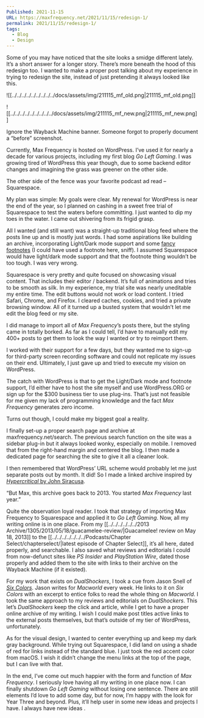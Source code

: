```yaml
---
Published: 2021-11-15
URL: https://maxfrequency.net/2021/11/15/redesign-1/
permalink: 2021/11/15/redesign-1/
tags:
  - Blog
  - Design
---
```

Some of you may have noticed that the site looks a smidge different lately. It’s a short answer for a longer story. There’s more beneath the hood of this redesign too. I wanted to make a proper post talking about my experience in trying to redesign the site, instead of just pretending it always looked like this.

![[../../../../../../../../../docs/assets/img/211115_mf_old.png|211115_mf_old.png]]

![[../../../../../../../../../docs/assets/img/211115_mf_new.png|211115_mf_new.png]] 

Ignore the Wayback Machine banner. Someone forgot to properly document a “before” screenshot.

Currently, Max Frequency is hosted on WordPress. I’ve used it for nearly a decade for various projects, including my first blog *Go Left Gaming*. I was growing tired of WordPress this year though, due to some backend editor changes and imagining the grass was greener on the other side.

The other side of the fence was your favorite podcast ad read – Squarespace.

My plan was simple: My goals were clear. My renewal for WordPress is near the end of the year, so I planned on cashing in a sweet free trial of Squarespace to test the waters before committing. I just wanted to dip my toes in the water. I came out shivering from its frigid grasp.

All I wanted (and still want) was a straight-up traditional blog feed where the posts line up and is mostly just words. I had some aspirations like building an archive, incorporating Light/Dark mode support and some [fancy footnotes](http://www.bigfootjs.com/) (I could have used a footnote here, sniff). I assumed Squarespace would have light/dark mode support and that the footnote thing wouldn’t be too tough. I was very wrong.

Squarespace is very pretty and quite focused on showcasing visual content. That includes their editor / backend. It’s full of animations and tries to be smooth as silk. In my experience, my trial site was nearly uneditable my entire time. The edit buttons would not work or load content. I tried Safari, Chrome, and Firefox. I cleared caches, cookies, and tried a private browsing window. All of it turned up a busted system that wouldn’t let me edit the blog feed or my site.

I did manage to import all of *Max Frequency*’s posts there, but the styling came in totally borked. As far as I could tell, I’d have to manually edit my 400+ posts to get them to look the way I wanted or try to reimport them.

I worked with their support for a few days, but they wanted me to sign-up for third-party screen recording software and could not replicate my issues on their end. Ultimately, I just gave up and tried to execute my vision on WordPress.

The catch with WordPress is that to get the Light/Dark mode and footnote support, I’d either have to host the site myself and use WordPress.ORG or sign up for the $300 business tier to use plug-ins. That’s just not feasible for me given my lack of programming knowledge and the fact *Max Frequency* generates zero income.

Turns out though, I could make my biggest goal a reality.

I finally set-up a proper search page and archive at maxfrequency.net/search. The previous search function on the site was a sidebar plug-in but it always looked wonky, especially on mobile. I removed that from the right-hand margin and centered the blog. I then made a dedicated page for searching the site to give it all a cleaner look.

I then remembered that WordPress’ URL scheme would probably let me just separate posts out by month. It did! So I made a linked archive inspired by [*Hypercritical* by John Siracusa](https://hypercritical.co/archive/).

“But Max, this archive goes back to 2013. You started *Max Frequency* last year.”

Quite the observation loyal reader. I took that strategy of importing Max Frequency to Squarespace and applied it to *Go Left Gaming*. Now, all my writing online is in one place. From my [[../../../../../../2013 Archive/1305/2013/05/18/guacamelee-review/|Guacamelee! review on May 18, 2013]] to the [[../../../../../../../Podcasts/Chapter Select/chapterselect/|latest episode of Chapter Select]], it’s all here, dated properly, and searchable. I also saved what reviews and editorials I could from now-defunct sites like *PS Insider* and *PlayStation Wire*, dated those properly and added them to the site with links to their archive on the Wayback Machine (if it existed).

For my work that exists on *DualShockers*, I took a cue from Jason Snell of *[Six Colors](https://sixcolors.com/)*. Jason writes for *Macworld* every week. He links to it on *Six Colors* with an excerpt to entice folks to read the whole thing on *Macworld*. I took the same approach to my reviews and editorials on *DualShockers*. This let’s *DualShockers* keep the click and article, while I get to have a proper online archive of my writing. I wish I could make post titles active links to the external posts themselves, but that’s outside of my tier of WordPress, unfortunately.

As for the visual design, I wanted to center everything up and keep my dark gray background. While trying out Squarespace, I did land on using a shade of red for links instead of the standard blue. I just took the red accent color from macOS. I wish it didn’t change the menu links at the top of the page, but I can live with that.

In the end, I’ve come out much happier with the form and function of *Max Frequency*. I seriously love having all my writing in one place now. I can finally shutdown *Go Left Gaming* without losing one sentence. There are still elements I’d love to add some day, but for now, I’m happy with the look for Year Three and beyond. Plus, it’ll help user in some new ideas and projects I have. I always have new ideas .
